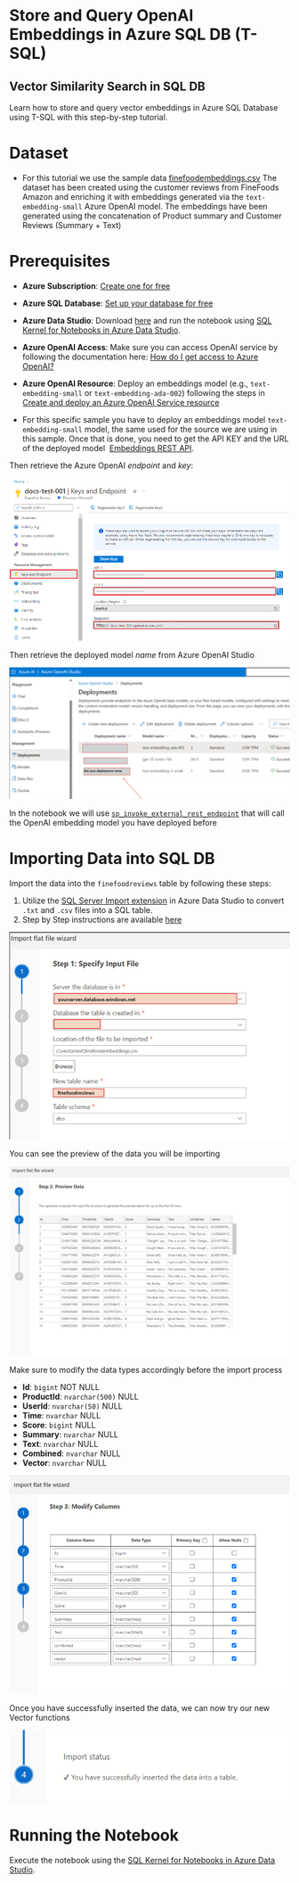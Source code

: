 # Store and Query OpenAI Embeddings in Azure SQL DB (T-SQL)

## Vector Similarity Search in SQL DB

Learn how to store and query vector embeddings in Azure SQL Database using T-SQL with this step-by-step tutorial.

# Dataset

- For this tutorial we use the sample data [finefoodembeddings.csv](https://github.com/Azure-Samples/azure-sql-db-vector-search/blob/a181e15337402e568f4fc66fe5941e5973171972/VectorSearch_Notebooks/Datasets/finefoodembeddings.csv) The dataset has been created using the customer reviews from FineFoods Amazon and enriching it with embeddings generated via the `text-embedding-small` Azure OpenAI model. The embeddings have been generated using the concatenation of Product summary and Customer Reviews (Summary + Text)

# Prerequisites

- **Azure Subscription**: [Create one for free](https:\azure.microsoft.com\free\cognitive-services?azure-portal=true)
    
- **Azure SQL Database**: [Set up your database for free](https:\learn.microsoft.com\azure\azure-sql\database\free-offer?view=azuresql)
    
- **Azure Data Studio**: Download [here](https://azure.microsoft.com/products/data-studio) and run the notebook using [SQL Kernel for Notebooks in Azure Data Studio](https://learn.microsoft.com/azure-data-studio/notebooks/notebooks-guidance#connect-to-a-kernel).
    
- **Azure OpenAI Access**: Make sure you can access OpenAI service by following the documentation here: [How do I get access to Azure OpenAI?](https://learn.microsoft.com/azure/ai-services/openai/overview#how-do-i-get-access-to-azure-openai)
    
- **Azure OpenAI Resource**: Deploy an embeddings model (e.g., `text-embedding-small` or `text-embedding-ada-002`) following the steps in [Create and deploy an Azure OpenAI Service resource](https://learn.microsoft.com/azure/ai-services/openai/how-to/create-resource)
    
- For this specific sample you have to deploy an embeddings model `text-embedding-small` model, the same used for the source we are using in this sample. Once that is done, you need to get the API KEY and the URL of the deployed model  [Embeddings REST API](https:\learn.microsoft.com\azure\cognitive-services\openai\reference#embeddings).
    

Then retrieve the Azure OpenAI _endpoint_ and _key_:

![Azure OpenAI Endpoint and Key](..\Assets\endpoint.png)

Then retrieve the deployed model _name_ from Azure OpenAI Studio

![Deployed OpenAI Models](..\Assets\modeldeployment.png)

In the notebook we will use [`sp_invoke_external_rest_endpoint`](https://learn.microsoft.com/sql/relational-databases/system-stored-procedures/sp-invoke-external-rest-endpoint-transact-sql) that will call the OpenAI embedding model you have deployed before

# Importing Data into SQL DB

Import the data into the `finefoodreviews` table by following these steps:

1. Utilize the [SQL Server Import extension](https:\learn.microsoft.com\azure-data-studio\extensions\sql-server-import-extension) in Azure Data Studio to convert `.txt` and `.csv` files into a SQL table.
2. Step by Step instructions are available [here](https:\learn.microsoft.com\azure-data-studio\extensions\sql-server-import-extension)

![ImportWizard](..\Assets\importwizard.png)

You can see the preview of the data you will be importing

![ImportPreview](..\Assets\wizardpreview.png)

Make sure to modify the data types accordingly before the import process

- **Id**: `bigint` NOT NULL
- **ProductId**: `nvarchar(500)` NULL
- **UserId**: `nvarchar(50)` NULL
- **Time**: `nvarchar` NULL
- **Score**: `bigint` NULL
- **Summary**: `nvarchar` NULL
- **Text**: `nvarchar` NULL
- **Combined**: `nvarchar` NULL
- **Vector**: `nvarchar` NULL

![ImportWizardDatatypes](..\Assets\importwizarddatatypes.png)

Once you have successfully inserted the data, we can now try our new Vector functions

![ImportSuccess](..\Assets\importsuccess.png)

# Running the Notebook

Execute the notebook using the [SQL Kernel for Notebooks in Azure Data Studio](https://learn.microsoft.com/azure-data-studio/notebooks/notebooks-guidance#connect-to-a-kernel).